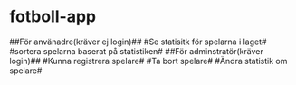 # fotboll-app #
##För använadre(kräver ej login)##
#Se statisitk för spelarna i laget#
#sortera spelarna baserat på statistiken#
##För adminstratör(kräver login)##
#Kunna registrera spelare#
#Ta bort spelare#
#Ändra statistik om spelare#
